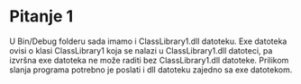 # Pitanje 1
U Bin/Debug folderu sada imamo i ClassLibrary1.dll datoteku. Exe datoteka ovisi o klasi ClassLibrary1 koja se nalazi u ClassLibrary1.dll datoteci, pa izvršna exe datoteka ne može raditi bez ClassLibrary1.dll datoteke. Prilikom slanja programa potrebno je poslati i dll datoteku zajedno sa exe datotekom. 
